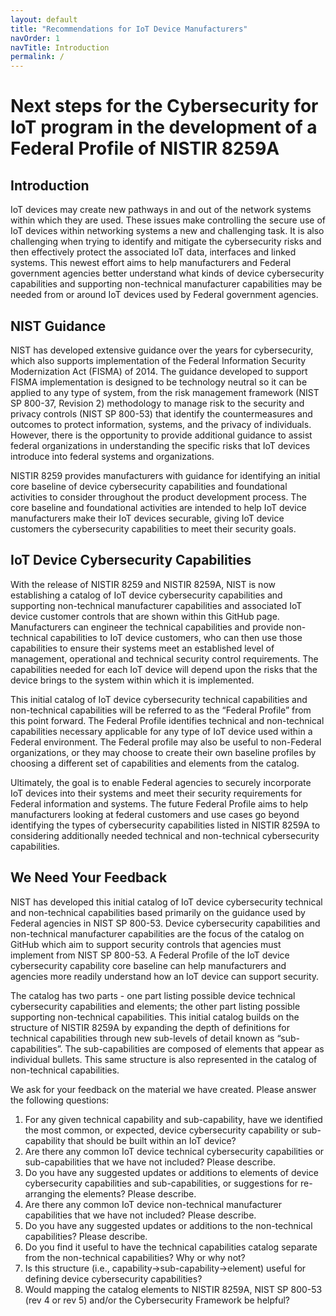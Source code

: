 ```yaml
---
layout: default
title: "Recommendations for IoT Device Manufacturers"
navOrder: 1
navTitle: Introduction
permalink: /
---
```


# Next steps for the Cybersecurity for IoT program in the development of a Federal Profile of NISTIR 8259A 

## Introduction

IoT devices may create new pathways in and out of the network systems within which they are used. These issues make controlling the secure use of IoT devices within networking systems a new and challenging task. It is also challenging when trying to identify and mitigate the cybersecurity risks and then effectively protect the associated IoT data, interfaces and linked systems. This newest effort aims to help manufacturers and Federal government agencies better understand what kinds of device cybersecurity capabilities and supporting non-technical manufacturer capabilities may be needed from or around IoT devices used by Federal government agencies.

## NIST Guidance 

NIST has developed extensive guidance over the years for cybersecurity, which also supports implementation of the Federal Information Security Modernization Act (FISMA) of 2014.  The guidance developed to support FISMA implementation is designed to be technology neutral so it can be applied to any type of system, from the risk management framework (NIST SP 800-37, Revision 2) methodology to manage risk to the security and privacy controls (NIST SP 800-53) that identify the countermeasures and outcomes to protect information, systems, and the privacy of individuals.  However, there is the opportunity to provide additional guidance to assist federal organizations in understanding the specific risks that IoT devices introduce into federal systems and organizations.

NISTIR 8259 provides manufacturers with guidance for identifying an initial core baseline of device cybersecurity capabilities and foundational activities to consider throughout the product development process. The core baseline and foundational activities are intended to help IoT device manufacturers make their IoT devices securable, giving IoT device customers the cybersecurity capabilities to meet their security goals.  

## IoT Device Cybersecurity Capabilities  

With the release of NISTIR 8259 and NISTIR 8259A, NIST is now establishing a catalog of IoT device cybersecurity capabilities and supporting non-technical manufacturer capabilities and associated IoT device customer controls that are shown within this GitHub page. Manufacturers can engineer the technical capabilities and provide non-technical capabilities to IoT device customers, who can then use those capabilities to ensure their systems meet an established level of management, operational and technical security control requirements. The capabilities needed for each IoT device will depend upon the risks that the device brings to the system within which it is implemented. 

This initial catalog of IoT device cybersecurity technical capabilities and non-technical capabilities will be referred to as the “Federal Profile” from this point forward. The Federal Profile identifies technical and non-technical capabilities necessary applicable for any type of IoT device used within a Federal environment. The Federal profile may also be useful to non-Federal organizations, or they may choose to create their own baseline profiles by choosing a different set of capabilities and elements from the catalog.

Ultimately, the goal is to enable Federal agencies to securely incorporate IoT devices into their systems and meet their security requirements for Federal information and systems. The future Federal Profile aims to help manufacturers looking at federal customers and use cases go beyond identifying the types of cybersecurity capabilities listed in NISTIR 8259A to considering additionally needed technical and non-technical cybersecurity capabilities.


## We Need Your Feedback 

NIST has developed this initial catalog of IoT device cybersecurity technical and non-technical capabilities based primarily on the guidance used by Federal agencies in NIST SP 800-53. Device cybersecurity capabilities and non-technical manufacturer capabilities are the focus of the catalog on GitHub which aim to support security controls that agencies must implement from NIST SP 800-53.  A Federal Profile of the IoT device cybersecurity capability core baseline can help manufacturers and agencies more readily understand how an IoT device can support security.

The catalog has two parts - one part listing possible device technical cybersecurity capabilities and elements; the other part listing possible supporting non-technical capabilities.  This initial catalog builds on the structure of NISTIR 8259A by expanding the depth of definitions for technical capabilities through new sub-levels of detail known as “sub-capabilities”.  The sub-capabilities are composed of elements that appear as individual bullets.  This same structure is also represented in the catalog of non-technical capabilities. 

We ask for your feedback on the material we have created. Please answer the following questions:
1.	For any given technical capability and sub-capability, have we identified the most common, or expected, device cybersecurity capability or sub-capability that should be built within an IoT device?
2.	Are there any common IoT device technical cybersecurity capabilities or sub-capabilities that we have not included? Please describe.
3.	Do you have any suggested updates or additions to elements of device cybersecurity capabilities and sub-capabilities, or suggestions for re-arranging the elements? Please describe.
4.	Are there any common IoT device non-technical manufacturer capabilities that we have not included? Please describe.
5.	Do you have any suggested updates or additions to the non-technical capabilities? Please describe.
6.	Do you find it useful to have the technical capabilities catalog separate from the non-technical capabilities? Why or why not?
7.	Is this structure (i.e., capability->sub-capability->element) useful for defining device cybersecurity capabilities?
8.	Would mapping the catalog elements to NISTIR 8259A, NIST SP 800-53 (rev 4 or rev 5) and/or the Cybersecurity Framework be helpful?

